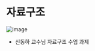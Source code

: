# 자료구조
![image](https://img.shields.io/github/license/minji-o-j/Data-Structure_19Spring)  
- 신동하 교수님 자료구조 수업 과제
